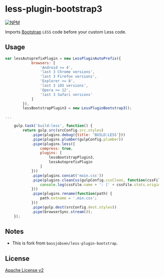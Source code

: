 less-plugin-bootstrap3
========================

[![NPM](https://nodei.co/npm/less-plugin-bootstrap3.png?downloads=true&downloadRank=true&stars=true)](https://nodei.co/npm/less-plugin-bootstrap3/)

Imports [Bootstrap](http://getbootstrap.com) `LESS` code before your custom Less code.

## Usage

```js
var lessAutoprefixPlugin = new LessPluginAutoPrefix({
            browsers: [
                'Android >= 4',
                'last 3 Chrome versions',
                'last 3 Firefox versions',
                'Explorer >= 8',
                'last 3 iOS versions',
                'Opera >= 12',
                'last 3 Safari versions'
            ]
        }),
        lessBootstrapPlugin3 = new LessPluginBootstrap3();

...

    gulp.task('build:less', function() {
        return gulp.src(srcConfig.src.styles)
            .pipe(plugins.debug({title: 'BUILD:LESS'}))
            .pipe(plugins.plumber(gulpConfig.plumber))
            .pipe(plugins.less({
                compress: true,
                plugins: [
                    lessBootstrapPlugin3,
                    lessAutoprefixPlugin
                ]
            }))
            .pipe(plugins.concat('main.css'))
            .pipe(plugins.cleanCss(gulpConfig.cssClean, function(cssFile) {
                console.log(cssFile.name + ': [' + cssFile.stats.originalSize + '] => [' + cssFile.stats.minifiedSize + '].min');
            }))
            .pipe(plugins.rename(function(path) {
                path.extname = '.min.css';
            }))
            .pipe(gulp.dest(srcConfig.dest.styles))
            .pipe(browserSync.stream());
    });
```


## Notes

- This is fork from `bassjobsen/less-plugin-bootstrap`.


## License

[Apache License v2](https://github.com/WuglyakBolgoink/less-plugin-bootstrap3/blob/master/LICENSE)

